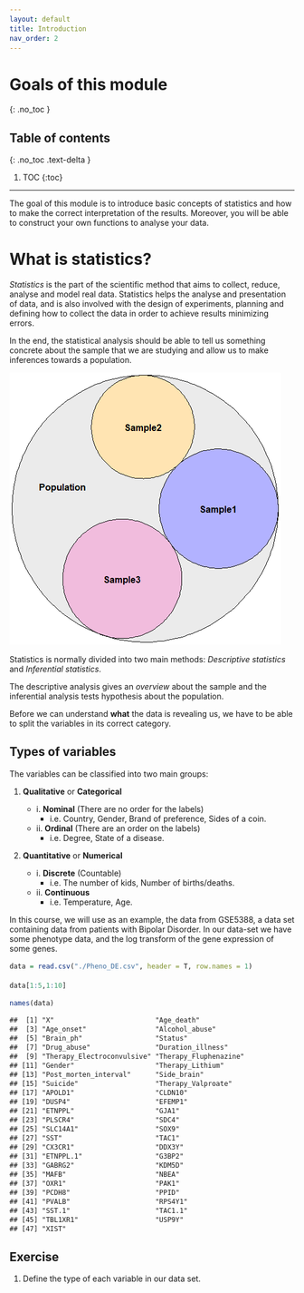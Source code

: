 ```yaml
---
layout: default
title: Introduction
nav_order: 2
---
```


# Goals of this module
{: .no_toc }

## Table of contents
{: .no_toc .text-delta }

1. TOC
{:toc}

---

The goal of this module is to introduce basic concepts of statistics and how to make the correct interpretation of the results. Moreover, you will be able to construct your own functions to analyse your data. 


# What is statistics?
*Statistics* is the part of the scientific method that aims to collect, reduce, analyse and model real data. Statistics helps the analyse and presentation of data, and is also involved with the design of experiments, planning and defining how to collect the data in order to achieve results minimizing errors.

In the end, the statistical analysis should be able to tell us something concrete about the sample that we are studying and allow us to make inferences towards a population.

![](figure-html/unnamed-chunk-1-1.png)<!-- -->

Statistics is normally divided into two main methods:
*Descriptive statistics* and *Inferential statistics*.

The descriptive analysis gives an *overview* about the sample and the inferential analysis tests hypothesis about the population.

Before we can understand **what** the data is revealing us, we have to be able to split the variables in its correct category. 

## Types of variables
The variables can be classified into two main groups:

1. **Qualitative** or **Categorical**
    - i. **Nominal** (There are no order for the labels)
      - i.e. Country, Gender, Brand of preference, Sides of a coin.
    - ii. **Ordinal** (There are an order on the labels)
      - i.e. Degree, State of a disease.

2. **Quantitative** or **Numerical**
    - i. **Discrete** (Countable)
      -  i.e. The number of kids, Number of births/deaths.
    - ii. **Continuous**
      - i.e. Temperature, Age.

In this course, we will use as an example, the data from GSE$5388$, a data set containing data from patients with Bipolar Disorder. In our data-set we have some phenotype data, and the log transform of the gene expression of some genes.


```r
data = read.csv("./Pheno_DE.csv", header = T, row.names = 1)

data[1:5,1:10]
```


```r
names(data)
```

```
##  [1] "X"                         "Age_death"                
##  [3] "Age_onset"                 "Alcohol_abuse"            
##  [5] "Brain_ph"                  "Status"                   
##  [7] "Drug_abuse"                "Duration_illness"         
##  [9] "Therapy_Electroconvulsive" "Therapy_Fluphenazine"     
## [11] "Gender"                    "Therapy_Lithium"          
## [13] "Post_morten_interval"      "Side_brain"               
## [15] "Suicide"                   "Therapy_Valproate"        
## [17] "APOLD1"                    "CLDN10"                   
## [19] "DUSP4"                     "EFEMP1"                   
## [21] "ETNPPL"                    "GJA1"                     
## [23] "PLSCR4"                    "SDC4"                     
## [25] "SLC14A1"                   "SOX9"                     
## [27] "SST"                       "TAC1"                     
## [29] "CX3CR1"                    "DDX3Y"                    
## [31] "ETNPPL.1"                  "G3BP2"                    
## [33] "GABRG2"                    "KDM5D"                    
## [35] "MAFB"                      "NBEA"                     
## [37] "OXR1"                      "PAK1"                     
## [39] "PCDH8"                     "PPID"                     
## [41] "PVALB"                     "RPS4Y1"                   
## [43] "SST.1"                     "TAC1.1"                   
## [45] "TBL1XR1"                   "USP9Y"                    
## [47] "XIST"
```

## Exercise
1. Define the type of each variable in our data set. 
